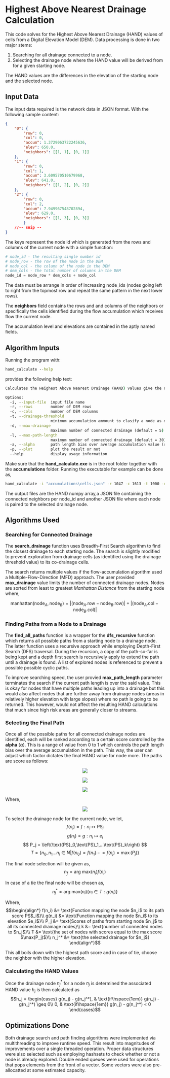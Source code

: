 # Highest Above Nearest Drainage Calculation

This code solves for the Highest Above Nearest Drainage (HAND) values of cells from a Digital Elevation Model (DEM). Data processing is done in two major stems:

1. Searching for all drainage connected to a node.
2. Selecting the drainage node where the HAND value will be derived from for a given starting node.

The HAND values are the differences in the elevation of the starting node and the selected node.

## Input Data
The input data required is the network data in JSON format. With the following sample content:

```json
{
    "0": {
        "row": 0,
        "col": 0,
        "accum": 1.3729063722245636,
        "elev": 650.0,
        "neighbors": [[1, 1], [0, 1]]
    }, 
    "1": {
        "row": 0,
        "col": 1,
        "accum": 3.609570510679968,
        "elev": 641.0,
        "neighbors": [[1, 2], [0, 2]]
    },
    "2": {
        "row": 0,
        "col": 2,
        "accum": 7.949967548702894,
        "elev": 629.0, 
        "neighbors": [[1, 3], [0, 3]] 
        }
    //-- snip --
}
```
The keys represent the node id which is generated from the rows and columns of the current node with a simple function:

```python
# node_id - the resulting single number id
# node_row - the row of the node in the DEM
# node_col - the column of the node in the DEM
# dem_cols - the total number of columns in the DEM
node_id = node_row * dem_cols + node_col
```

The data must be arrange in order of increasing node_ids (nodes going left to right from the topmost row and repeat the same pattern in the next lower rows).

The **neighbors** field contains the rows and and columns of the neighbors or specifically the cells identified during the flow accumulation which receives flow the current node.

The accumulation level and elevations are contained in the aptly named fields.

## Algorithm Inputs
Running the program with:
```cmd
hand_calculate --help
```
provides the following help text:
```cmd
Calculates the Heighest Above Nearest Drainage (HAND) values give the network data. The network data is a json file contaning the node_id incrementing from 0 to the data length. Each node must contain the accumulation value, row and column location of the node,the flow accumulation value and the list of neighbor nodes.

Options:
  -i, --input-file  input file name
  -r, --rows        number of DEM rows
  -c, --cols        number of DEM columns
  -t, --drainage-threshold
                    minimum accumulation ammount to clasify a node as drainage
  -d, --max-drainage
                    maximum number of connected drainage (default = 5)
  -l, --max-path-length
                    maximum number of connected drainage (default = 30)
  -a, --alpha       path length bias over average accumulation value (range 0 to 1) (default = 0.9)
  -p, --plot        plot the result or not
  --help            display usage information
```

Make sure that the **hand_calculate.exe** is in the root folder together with the **accumulations** folder. Running the executable for example can be done as,

```cmd
hand_calculate -i "accumulations\cells.json" -r 1047 -c 1613 -t 1000 -d 5 -l 40 -a 0.9 -p
```

The output files are the HAND numpy array,a JSON file containing the connected neighbors per node_id and another JSON file where each node is paired to the selected drainage node.

## Algorithms Used
### Searching for Connected Drainage
The **search_drainage** function uses Breadth-First Search algorithm to find the closest drainage to each starting node. The search is slightly modified to prevent exploration from drainage cells (as identified using the drainage threshold value) to its co-drainage cells.

The search returns multiple values if the flow-accumulation algorithm used a Multiple-Flow-Direction (MFD) approach. The user provided **max_drainage** value limits the number of connected drainage nodes. Nodes are sorted from least to greatest *Manhattan Distance* from the starting node where,

$${\text{manhattan}(\text{node}_A,\text{node}_B)} = \left|(\text{node}_A.\text{row} - \text{node}_B.\text{row})\right| + \left|(\text{node}_A.\text{col} - \text{node}_B.\text{col})\right|$$

### Finding Paths from a Node to a Drainage
The **find_all_paths** function is a wrapper for the **dfs_recursive** function which returns all possible paths from a starting node to a drainage node. The latter function uses a recursive approach while employing Depth-First Search (DFS) traversal. During the recursion, a copy of the path-so-far is being kept and a depth first search is recursively apply to extend the path until a drainage is found. A list of explored nodes is referenced to prevent a possible possible cyclic paths.

To improve searching speed, the user provied **max_path_length** parameter terminates the search if the current path length is over the said value. This is okay for nodes that have multiple paths leading up into a drainage but this would also affect nodes that are further away from drainage nodes (areas in relatively higher elevation with large slopes) where no path is going to be returned. This however, would not affect the resulting HAND calculations that much since high risk areas are generally closer to streams.

### Selecting the Final Path
Once all of the possible paths for all connected drainage nodes are identified, each will be ranked according to a certain score controlled by the **alpha** $(\alpha)$. This is a range of value from 0 to 1 which controls the path length bias over the average accumulation in the path. This way, the user can adjust which factor dictates the final HAND value for node more. The paths are score as follows:

<!-- $$
\text{LS}_j = 1 - \frac{l_j}{\sum_{i=0}^n l_i}
$$ -->
<p align="center">
<img src="https://latex.codecogs.com/svg.image?\color{White}%5Ctext%7BLS%7D_j%20%3D%201%20-%20%5Cfrac%7Bl_j%7D%7B%5Csum_%7Bi%3D0%7D%5En%20l_i%7D%0D" />
</p>


<!-- $$
\text{AS}_j = \frac{\bar{a}_j}{\sum_{i=0}^n \bar{a}_i}
$$ -->
<p align="center">
<img src="https://latex.codecogs.com/svg.image?\color{White}%5Ctext%7BAS%7D_j%20%3D%20%5Cfrac%7B%5Cbar%7Ba%7D_j%7D%7B%5Csum_%7Bi%3D0%7D%5En%20%5Cbar%7Ba%7D_i%7D%0D" />
</p>


<!-- $$
\text{PS}_j = \alpha \cdot \text{LS}_j + (1-\alpha) \cdot \text{AS}_j
$$ -->
<p align="center">
<img src="https://latex.codecogs.com/svg.image?\color{White}%5Ctext%7BPS%7D_j%20%3D%20%5Calpha%20%5Ccdot%20%5Ctext%7BLS%7D_j%20%2B%20(1-%5Calpha)%20%5Ccdot%20%5Ctext%7BAS%7D_j%0D" />
</p>

Where,

<!-- $$
\begin{align*}
l_j &= \text{length of path } j\\
\bar{a}_j &= \text{average accumulation along path } j\\
\text{LS}_j &= \text{path length score}\\
\text{AS}_j &= \text{average accumulation score}\\
\text{PS}_j &= \text{path final score}
\end{align*}
$$ -->
<p align="center">
<img src="https://latex.codecogs.com/svg.image?\color{White}%5Cbegin%7Balign*%7D%0D%0Al_j%20%26%3D%20%5Ctext%7Blength%20of%20path%20%7D%20j%5C%5C%0D%0A%5Cbar%7Ba%7D_j%20%26%3D%20%5Ctext%7Baverage%20accumulation%20along%20path%20%7D%20j%5C%5C%0D%0A%5Ctext%7BLS%7D_j%20%26%3D%20%5Ctext%7Bpath%20length%20score%7D%5C%5C%0D%0A%5Ctext%7BAS%7D_j%20%26%3D%20%5Ctext%7Baverage%20accumulation%20score%7D%5C%5C%0D%0A%5Ctext%7BPS%7D_j%20%26%3D%20%5Ctext%7Bpath%20final%20score%7D%0D%0A%5Cend%7Balign*%7D%0D" />
</p>

To select the drainage node for the current node, we let,
$$f(n_i) = f: n_i \mapsto \text{PS}_i$$
$$g(n_i) = g: n_i \mapsto e_i$$
$$
P_j = \left{\text{PS}_0,\text{PS}_1,...\text{PS}_k\right}
$$
$$ T = \{ n_0,n_1...n_i \in N| f(n_0) = f(n_1) \cdots = f(n_j) = \max(P_j)\}$$

The final node selection will be given as,
$$n_f = \text{arg max}(n_i) {f(n_i)}$$

In case of a tie the final node will be chosen as,
$$n_j^* = \text{arg max} (n_i) \{n_i \in T: g(n_i)\}$$

Where,
$$\begin{align*}
    f(n_i) &= \text{Function mapping the node $n_i$ to its path score PS$_i$}\\
    g(n_i) &= \text{Function mapping the node $n_i$ to its elevation $e_i$}\\
    P_j &= \text{Scores of paths from starting node $n_j$ to all its connected drainage nodes}\\
    k &= \text{number of connected nodes to $n_j$}\\
    T &= \text{the set of nodes with scores equal to the max score $\max(P_j)$}\\
    n_j^* &= \text{the selected drainage for $n_j$}
\end{align*}$$

This all boils down with the highest path score and in case of tie, choose the neighbor with the higher elevation.

### Calculating the HAND Values
Once the drainage node $n_j^*$ for a node $n_j$ is determined the associated HAND value $h_j$ is then calculated as
$$h_j = \begin{cases}
    g(n_j) - g(n_j^*), & \text{if\hspace{1em}} g(n_j) - g(n_j^*) \geq 0\\
    0, & \text{if\hspace{1em}} g(n_j) - g(n_j^*) < 0
\end{cases}$$

## Optimizations Done
Both drainage search and path finding algorithms were implemented via multithreading to improve runtime speed. This result into magnitudes of improvements over a single threaded operation. Proper data structures were also selected such as employing hashsets to check whether or not a node is already explored. Double ended queues were used for operations that pops elements from the front of a vector. Some vectors were also pre-allocatted at some estimated capacity.


